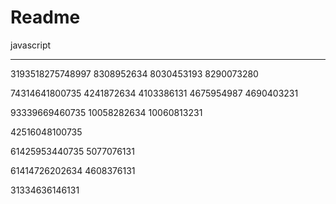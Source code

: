 # Readme




javascript

____________

3193518275748997
8308952634
8030453193
8290073280


74314641800735
4241872634
4103386131
4675954987
4690403231


93339669460735
10058282634
10060813231


42516048100735


61425953440735
5077076131


61414726202634
4608376131


31334636146131


